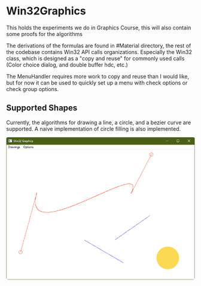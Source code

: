 # Win32Graphics
This holds the experiments we do in Graphics Course, this will also contain some proofs for the algorithms

The derivations of the formulas are found in #Material directory, the rest of the codebase contains Win32 API calls organizations.
Especially the Win32 class, which is designed as a "copy and reuse" for commonly used calls (Color choice dialog, and double buffer hdc, etc.)

The MenuHandler requires more work to copy and reuse than I would like, but for now it can be used to quickly set up a menu with check options or check group options.

## Supported Shapes
Currently, the algorithms for drawing a line, a circle, and a bezier curve are supported. A naive implementation of circle filling is also implemented.

![Screenshot of the shapes the app supports](https://github.com/ahmed-dardery/Win32Graphics/blob/pdf-readme-test/%23Images/shapes.png)
